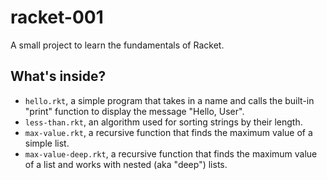 # racket-001
A small project to learn the fundamentals of Racket.

## What's inside?
* `hello.rkt`, a simple program that takes in a name and calls the built-in "print" function to display the message "Hello, User".
* `less-than.rkt`, an algorithm used for sorting strings by their length.
* `max-value.rkt`, a recursive function that finds the maximum value of a simple list.
* `max-value-deep.rkt`, a recursive function that finds the maximum value of a list and works with nested (aka "deep") lists.
  
